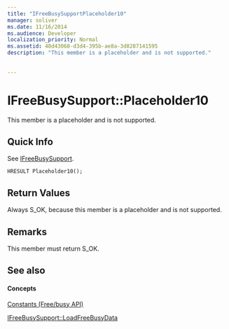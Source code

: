 ```yaml
---
title: "IFreeBusySupportPlaceholder10"
manager: soliver
ms.date: 11/16/2014
ms.audience: Developer
localization_priority: Normal
ms.assetid: 48d43068-d3d4-395b-ae8a-3d8287141595
description: "This member is a placeholder and is not supported."
 
 
---
```


# IFreeBusySupport::Placeholder10

This member is a placeholder and is not supported.
  
## Quick Info

See [IFreeBusySupport](ifreebusysupport.md).
  
```
HRESULT Placeholder10();
```

## Return Values

Always S_OK, because this member is a placeholder and is not supported.
  
## Remarks

This member must return S_OK.
  
## See also

#### Concepts

[Constants (Free/busy API)](constants-free-busy-api.md)
  
[IFreeBusySupport::LoadFreeBusyData](ifreebusysupport-loadfreebusydata.md)

